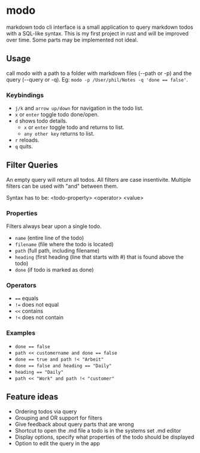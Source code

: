 # modo
markdown todo cli interface is a small application to query markdown todos with a SQL-like syntax.
This is my first project in rust and will be improved over time. Some parts may be implemented not ideal.

## Usage
call modo with a path to a folder with markdown files (--path or -p) and the query (--query or -q).
Eg: `modo -p /User/phil/Notes -q 'done == false'`. 

### Keybindings
- `j/k` and `arrow up/down` for navigation in the todo list.
- `x` or `enter` toggle todo done/open.
- `d` shows todo details.
  - `x` or `enter` toggle todo and returns to list.
  - `any other key` returns to list.
- `r` reloads.
- `q` quits.

## Filter Queries
An empty query will return all todos. All filters are case insentivite.
Multiple filters can be used with "and" between them.

Syntax has to be: \<todo-property\> \<operator\> \<value\>

### Properties
Filters always bear upon a single todo.
- `name` (entire line of the todo)
- `filename` (file where the todo is located)
- `path` (full path, including filename)
- `heading` (first heading (line that starts with #) that is found above the todo)
- `done` (if todo is marked as done)

### Operators
- `==` equals
- `!=` does not equal
- `<<` contains 
- `!<` does not contain

### Examples
- `done == false`
- `path << customername and done == false`
- `done == true and path !< "Arbeit"`
- `done == false and heading == "Daily"`
- `heading == "Daily"`
- `path << "Work" and path !< "customer"`

## Feature ideas
- Ordering todos via query 
- Grouping and OR support for filters
- Give feedback about query parts that are wrong
- Shortcut to open the .md file a todo is in the systems set .md editor
- Display options, specify what properties of the todo should be displayed
- Option to edit the query in the app
